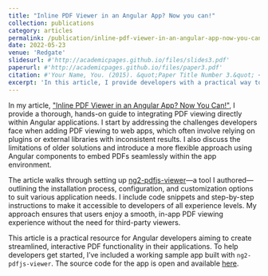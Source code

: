 ```yaml
---
title: "Inline PDF Viewer in an Angular App? Now you can!"
collection: publications
category: articles
permalink: /publication/inline-pdf-viewer-in-an-angular-app-now-you-can
date: 2022-05-23
venue: 'Redgate'
slidesurl: #'http://academicpages.github.io/files/slides3.pdf'
paperurl: #'http://academicpages.github.io/files/paper3.pdf'
citation: #'Your Name, You. (2015). &quot;Paper Title Number 3.&quot; <i>Journal 1</i>. 1(3).'
excerpt: 'In this article, I provide developers with a practical way to integrate in-app PDF viewing within Angular applications. I also explore the limitations of conventional approaches and share how to overcome them using my ng2-pdfjs-viewer library. With step-by-step instructions, I demonstrate how to enable seamless PDF viewing, enhancing app functionality and user experience without relying on external plugins.'
---
```


In my article, ["Inline PDF Viewer in an Angular App? Now You Can!"](https://www.red-gate.com/simple-talk/development/angular/inline-pdf-viewer-in-an-angular-app-now-you-can/), I provide a thorough, hands-on guide to integrating PDF viewing directly within Angular applications. I start by addressing the challenges developers face when adding PDF viewing to web apps, which often involve relying on plugins or external libraries with inconsistent results. I also discuss the limitations of older solutions and introduce a more flexible approach using Angular components to embed PDFs seamlessly within the app environment.

The article walks through setting up [ng2-pdfjs-viewer](https://www.npmjs.com/package/ng2-pdfjs-viewer)—a tool I authored—outlining the installation process, configuration, and customization options to suit various application needs. I include code snippets and step-by-step instructions to make it accessible to developers of all experience levels. My approach ensures that users enjoy a smooth, in-app PDF viewing experience without the need for third-party viewers.

This article is a practical resource for Angular developers aiming to create streamlined, interactive PDF functionality in their applications. To help developers get started, I’ve included a working sample app built with `ng2-pdfjs-viewer`. The source code for the app is open and available [here](https://github.com/intbot/ng2-pdfjs-viewer/tree/master/SampleApp).